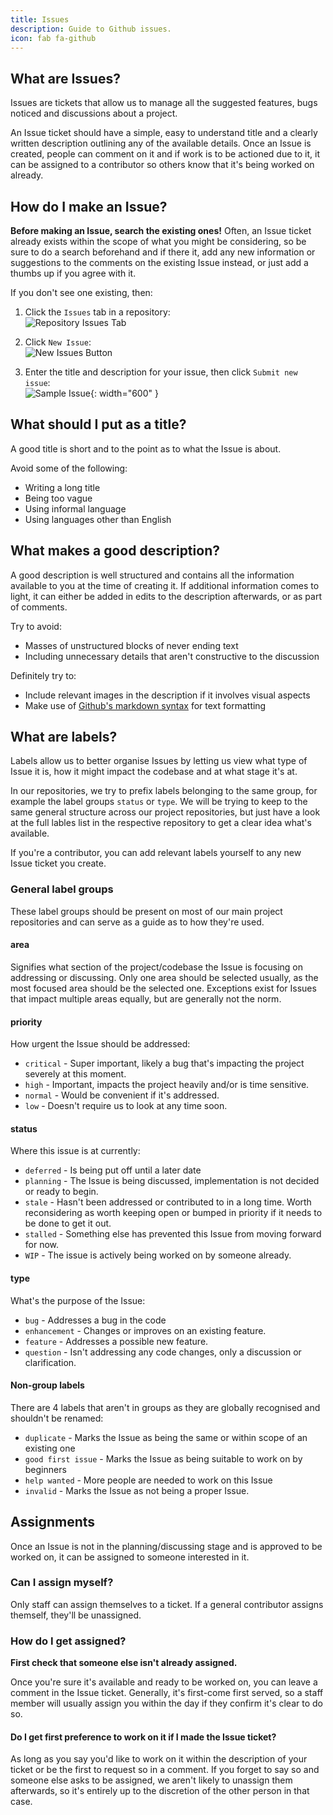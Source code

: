 ```yaml
---
title: Issues
description: Guide to Github issues.
icon: fab fa-github
---
```


## What are Issues?

Issues are tickets that allow us to manage all the suggested features, bugs noticed and discussions about a project.

An Issue ticket should have a simple, easy to understand title and a clearly written description outlining any of the available details.
Once an Issue is created, people can comment on it and if work is to be actioned due to it, it can be assigned to a contributor so others know that it's being worked on already.

## How do I make an Issue?

**Before making an Issue, search the existing ones!**
Often, an Issue ticket already exists within the scope of what you might be considering, so be sure to do a search beforehand and if there it, add any new information or suggestions to the comments on the existing Issue instead, or just add a thumbs up if you agree with it.

If you don't see one existing, then:

1. Click the `Issues` tab in a repository:<br>
![Repository Issues Tab](/static/images/content/contributing/github_issues_tab.png)

2. Click `New Issue`:<br>
![New Issues Button](/static/images/content/contributing/github_new_issue.png)

3. Enter the title and description for your issue, then click `Submit new issue`:<br>
![Sample Issue](/static/images/content/contributing/github_sample_issue.png){: width="600" }

## What should I put as a title?

A good title is short and to the point as to what the Issue is about.

Avoid some of the following:

- Writing a long title
- Being too vague
- Using informal language
- Using languages other than English

## What makes a good description?

A good description is well structured and contains all the information available to you at the time of creating it. If additional information comes to light, it can either be added in edits to the description afterwards, or as part of comments.

Try to avoid:

- Masses of unstructured blocks of never ending text
- Including unnecessary details that aren't constructive to the discussion

Definitely try to:

- Include relevant images in the description if it involves visual aspects
- Make use of [Github's markdown syntax](https://help.github.com/en/github/writing-on-github/basic-writing-and-formatting-syntax) for text formatting

## What are labels?

Labels allow us to better organise Issues by letting us view what type of Issue it is, how it might impact the codebase and at what stage it's at.

In our repositories, we try to prefix labels belonging to the same group, for example the label groups `status` or `type`.  We will be trying to keep to the same general structure across our project repositories, but just have a look at the full lables list in the respective repository to get a clear idea what's available.

If you're a contributor, you can add relevant labels yourself to any new Issue ticket you create.

### General label groups

These label groups should be present on most of our main project repositories and can serve as a guide as to how they're used.

#### area
Signifies what section of the project/codebase the Issue is focusing on addressing or discussing. Only one area should be selected usually, as the most focused area should be the selected one. Exceptions exist for Issues that impact multiple areas equally, but are generally not the norm.

#### priority
How urgent the Issue should be addressed:

- `critical` - Super important, likely a bug that's impacting the project severely at this moment.
- `high` - Important, impacts the project heavily and/or is time sensitive.
- `normal` - Would be convenient if it's addressed.
- `low` - Doesn't require us to look at any time soon.

#### status
Where this issue is at currently:

- `deferred` - Is being put off until a later date
- `planning` - The Issue is being discussed, implementation is not decided or ready to begin.
- `stale` - Hasn't been addressed or contributed to in a long time. Worth reconsidering as worth keeping open or bumped in priority if it needs to be done to get it out.
- `stalled` - Something else has prevented this Issue from moving forward for now.
- `WIP` - The issue is actively being worked on by someone already.

#### type
What's the purpose of the Issue:

- `bug` - Addresses a bug in the code
- `enhancement` - Changes or improves on an existing feature.
- `feature` - Addresses a possible new feature.
- `question` - Isn't addressing any code changes, only a discussion or clarification.

#### Non-group labels
There are 4 labels that aren't in groups as they are globally recognised and shouldn't be renamed:

- `duplicate` - Marks the Issue as being the same or within scope of an existing one
- `good first issue` - Marks the Issue as being suitable to work on by beginners
- `help wanted` - More people are needed to work on this Issue
- `invalid` - Marks the Issue as not being a proper Issue.

## Assignments

Once an Issue is not in the planning/discussing stage and is approved to be worked on, it can be assigned to someone interested in it.

### Can I assign myself?

Only staff can assign themselves to a ticket.
If a general contributor assigns themself, they'll be unassigned.

### How do I get assigned?

**First check that someone else isn't already assigned.**

Once you're sure it's available and ready to be worked on, you can leave a comment in the Issue ticket.
Generally, it's first-come first served, so a staff member will usually assign you within the day if they confirm it's clear to do so.

#### Do I get first preference to work on it if I made the Issue ticket?
As long as you say you'd like to work on it within the description of your ticket or be the first to request so in a comment.
If you forget to say so and someone else asks to be assigned, we aren't likely to unassign them afterwards, so it's entirely up to the discretion of the other person in that case.
